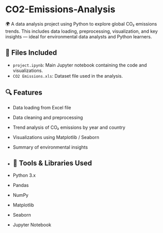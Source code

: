 # CO2-Emissions-Analysis
🌍 A data analysis project using Python to explore global CO₂ emissions trends. This includes data loading, preprocessing, visualization, and key insights — ideal for environmental data analysts and Python learners.
## 📁 Files Included

- `project.ipynb`: Main Jupyter notebook containing the code and visualizations.
- `CO2 Emissions.xls`: Dataset file used in the analysis.
## 🔍 Features

- Data loading from Excel file
- Data cleaning and preprocessing
- Trend analysis of CO₂ emissions by year and country
- Visualizations using Matplotlib / Seaborn
- Summary of environmental insights
- ## 🧰 Tools & Libraries Used

- Python 3.x
- Pandas
- NumPy
- Matplotlib
- Seaborn
- Jupyter Notebook

